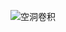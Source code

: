 ![空洞卷积](https://img-blog.csdn.net/20181007200558639?watermark/2/text/aHR0cHM6Ly9ibG9nLmNzZG4ubmV0L3dlaXhpbl80MTI3NDgwMQ==/font/5a6L5L2T/fontsize/400/fill/I0JBQkFCMA==/dissolve/70)
